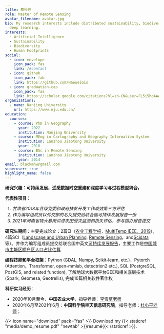 ```yaml
---
title: 慕号伟
role: Master of Remote Sensing
avatar_filename: avatar.jpg
bio: My research interests include distributed sustainability, biodiversity and
  deep learning.
interests:
  - Artificial Intelligence
  - Sustainability
  - Biodiversity
  - Human Footprints
social:
  - icon: envelope
    icon_pack: fas
    link: /#contact
  - icon: github
    icon_pack: fab
    link: https://github.com/HaoweiGis
  - icon: graduation-cap
    icon_pack: fas
    link: https://scholar.google.com/citations?hl=zh-CN&user=FL5i5hoAAAAJ
organizations:
  - name: Nanjing University
    url: https://www.nju.edu.cn/
education:
  courses:
    - course: PhD in Geography
      year: 2022
      institution: Nanjing University
    - course: MEng in Cartography and Geography Information System
      institution: Lanzhou Jiaotong University
      year: 2018
    - course: BSc in Remote Sensing
      institution: Lanzhou Jiaotong University
      year: 2014
email: blackmhw@gmail.com
superuser: true
highlight_name: false
---
```

**研究兴趣：可持续发展，遥感数据时空重建和深度学习与过程模型耦合。**

**代表性项目：**

1. *甘肃省2018年县级党委和政府扶贫开发工作成效第三方评估*
2. *作为编写组成员以外交部的名义提交给联合国可持续发展报告一份*
3. *2021年河南省特大暴雨洪涝农田受灾监测和损失评估，参与国办报告提交*

**研究生期间**：主要完成论文：2篇EI（[农业工程学报](https://www.3slab.com/publication/%E5%9F%BA%E4%BA%8E%E5%8D%B7%E7%A7%AF%E7%A5%9E%E7%BB%8F%E7%BD%91%E7%BB%9C%E7%9A%84%E4%B8%AD%E5%9B%BD%E5%8C%97%E6%96%B9%E5%86%AC%E5%B0%8F%E9%BA%A6%E9%81%A5%E6%84%9F%E4%BC%B0%E4%BA%A7/)，[MultiTemp IEEE，2019](https://www.3slab.com/publication/winter-wheat-yield-estimation-from-multitemporal-remote-sensing-images-based-on-convolutional-neural-networks/)），4篇SCI（[Landscape and Urban Planning](https://www.sciencedirect.com/science/article/abs/pii/S0169204621002681), [Remote Sensing](https://www.mdpi.com/2072-4292/13/9/1849)，[](https://www.3slab.com/publication/evaluating-urban-community-sustainability-by-integrating-housing-ecosystem-services-and-landscape-configuration/)and[Scidata](https://www.nature.com/articles/s41597-022-01284-8)等）。并作为编写组成员提交给联合国中英文[可持续发展报告](https://www.fmprc.gov.cn/web/ziliao_674904/zt_674979/dnzt_674981/qtzt/2030kcxfzyc_686343/P020200927634068540177.pdf)，主要工作是[中国城市主城区棚户区人口占比估算](https://www.3slab.com/project/example/)

**编程技能和平台框架**：Python (GDAL, Numpy, Scikit-learn, etc.)，Pytorch (Attention，Transformer, open-mmlab, detectrion2 etc.), SQL (PostgreSQL, PostGIS, and related function), 了解地球大数据平台GEE和相关底层技术 (Spark, Geomesa, Geotrellis), 完成10篇相关软件著作权

**科研实习经历**：

* 2020年10月至今，**中国农业大学**，指导老师：[李雪草老师](https://clst.cau.edu.cn/art/2020/10/29/art_31196_714203.html)
* 2020年6月至2021年6月：**中国科学院空天信息研究院**，指导老师：[杜小平老师](http://www.digitalearthlab.com.cn/kydw/fyjy/201912/t20191208_529634.html)；

{{< icon name="download" pack="fas" >}} Download my {{< staticref "media/demo_resume.pdf" "newtab" >}}resumé{{< /staticref >}}.